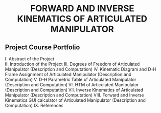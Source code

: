 <h1>
    <p align="center">
    FORWARD AND INVERSE KINEMATICS OF ARTICULATED MANIPULATOR
</h1>
</p>
<h2>
    Project Course Portfolio
</h2>
 I. Abstract of the Project
 <br>
 II. Introduction of the Project
 III. Degrees of Freedom of Articulated Manipulator (Description and Computation)
 IV. Kinematic Diagram and D-H Frame Assignment of Articulated Manipulator (Description and Computation)
 V. D-H Parametric Table of Articulated Manipulator (Description and Computation)										
 VI. HTM of Articulated Manipulator (Description and Computation)
 VII. Inverse Kinematics of Articulated Manipulator (Description and Computation)
 VIII. Forward and Inverse Kinematics GUI calculator of Articulated Manipulator (Description and Computation)
 IX. References
 



